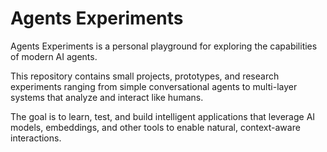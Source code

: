 # Agents Experiments

Agents Experiments is a personal playground for exploring the capabilities of modern AI agents.

This repository contains small projects, prototypes, and research experiments ranging from simple conversational agents to multi-layer systems that analyze and interact like humans.

The goal is to learn, test, and build intelligent applications that leverage AI models, embeddings, and other tools to enable natural, context-aware interactions.
